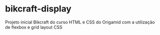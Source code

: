 # bikcraft-display
Projeto inicial Bikcraft do curso HTML e CSS do Origamid com a utilização de flexbox e grid layout CSS
